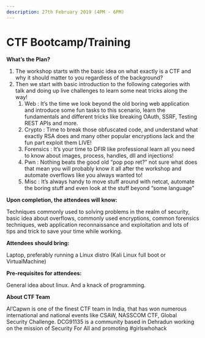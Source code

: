 ```yaml
---
description: 27th February 2019 (4PM - 6PM)
---
```


# CTF Bootcamp/Training

**What’s the Plan?** 

1. The workshop starts with the basic idea on what exactly is a CTF and why it should matter to you regardless of the background? 
2. Then we start with basic introduction to the following categories with talk and doing up live challenges to learn some neat tricks along the way! 
   1. Web : It’s the time we look beyond the old boring web application and introduce some fun tasks to this scenario, learn the fundamentals and different tricks like breaking OAuth, SSRF, Testing REST APIs and more. 
   2. Crypto : Time to break those obfuscated code, and understand what exactly RSA does and many other popular encryptions lack and the fun part exploit them LIVE! 
   3. Forensics : It’s your time to DFIR like professional learn all you need to know about images, process, handles, dll and injections! 
   4. Pwn : Nothing beats the good old “pop pop ret?” not sure what does that mean you will probably know it all after the workshop and automate overflows like you always wanted to! 
   5.  Misc : It’s always handy to move stuff around with netcat, automate the boring stuff and even look at the stuff beyond “some language” 

**Upon completion, the attendees will know:** 

Techniques commonly used to solving problems in the realm of security, basic idea about overflows, commonly used encryptions, common forensics techniques, web application reconnaissance and exploitation and lots of tips and trick to save your time while working. 

**Attendees should bring:**

Laptop, preferably running a Linux distro \(Kali Linux full boot or VirtualMachine\) 

**Pre-requisites for attendees:** 

General idea about linux. And a knack of programming. 

**About CTF Team** 

Al’Capwn is one of the finest CTF team in India, that has won numerous international and national events like CSAW, NASSCOM CTF, Global Security Challenge. DCG91135 is a community based in Dehradun working on the mission of Security For All and promoting \#girlswhohack

